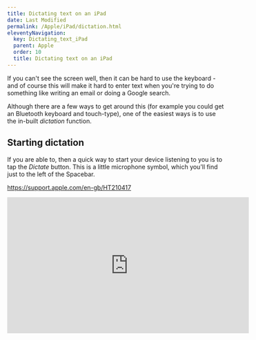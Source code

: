 ```yaml
---
title: Dictating text on an iPad
date: Last Modified
permalink: /Apple/iPad/dictation.html
eleventyNavigation:
  key: Dictating_text_iPad
  parent: Apple
  order: 10
  title: Dictating text on an iPad
---
```


If you can't see the screen well, then it can be hard to use the keyboard - and of course this will make it hard to enter text when you're trying to do something like writing an email or doing a Google search.

Although there are a few ways to get around this (for example you could get an Bluetooth keyboard and touch-type), one of the easiest ways is to use the in-built _dictation_ function.

## Starting dictation

If you are able to, then a quick way to start your device listening to you is to tap the _Dictate_ button. This is a little microphone symbol, which you'll find just to the left of the Spacebar.

https://support.apple.com/en-gb/HT210417

<iframe width="560" height="315" src="https://www.youtube.com/embed/eg22JaZWAgs" title="YouTube video player" frameborder="0" allow="accelerometer; autoplay; clipboard-write; encrypted-media; gyroscope; picture-in-picture" allowfullscreen></iframe>
